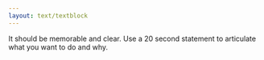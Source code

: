```yaml
---
layout: text/textblock
---
```

It should be memorable and clear. Use a 20 second statement to articulate what you want to do and why. 
